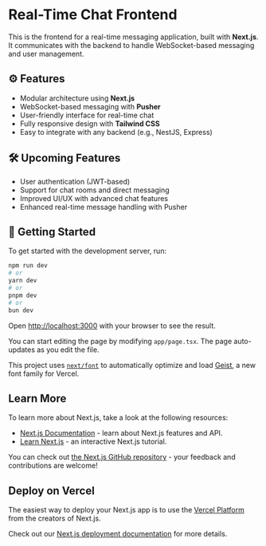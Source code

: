 # Real-Time Chat Frontend

This is the frontend for a real-time messaging application, built with **Next.js**. It communicates with the backend to handle WebSocket-based messaging and user management.

## ⚙️ Features

- Modular architecture using **Next.js**
- WebSocket-based messaging with **Pusher**
- User-friendly interface for real-time chat
- Fully responsive design with **Tailwind CSS**
- Easy to integrate with any backend (e.g., NestJS, Express)

## 🛠️ Upcoming Features

- User authentication (JWT-based)
- Support for chat rooms and direct messaging
- Improved UI/UX with advanced chat features
- Enhanced real-time message handling with Pusher

## 🚀 Getting Started

To get started with the development server, run:

```bash
npm run dev
# or
yarn dev
# or
pnpm dev
# or
bun dev
```

Open [http://localhost:3000](http://localhost:3000) with your browser to see the result.

You can start editing the page by modifying `app/page.tsx`. The page auto-updates as you edit the file.

This project uses [`next/font`](https://nextjs.org/docs/app/building-your-application/optimizing/fonts) to automatically optimize and load [Geist](https://vercel.com/font), a new font family for Vercel.

## Learn More

To learn more about Next.js, take a look at the following resources:

- [Next.js Documentation](https://nextjs.org/docs) - learn about Next.js features and API.
- [Learn Next.js](https://nextjs.org/learn) - an interactive Next.js tutorial.

You can check out [the Next.js GitHub repository](https://github.com/vercel/next.js) - your feedback and contributions are welcome!

## Deploy on Vercel

The easiest way to deploy your Next.js app is to use the [Vercel Platform](https://vercel.com/new?utm_medium=default-template&filter=next.js&utm_source=create-next-app&utm_campaign=create-next-app-readme) from the creators of Next.js.

Check out our [Next.js deployment documentation](https://nextjs.org/docs/app/building-your-application/deploying) for more details.

